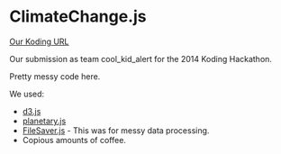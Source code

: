 ClimateChange.js
================

[Our Koding URL](http://uckk8074e3f8.cakesofwrath.koding.io/ClimateChange.js/index.html)

Our submission as team cool_kid_alert for the 2014 Koding Hackathon.

Pretty messy code here. 

We used:
* [d3.js](http://d3js.org/)
* [planetary.js](http://planetaryjs.com/)
* [FileSaver.js](http://eligrey.com/blog/post/saving-generated-files-on-the-client-side/) - This was for messy data processing.
* Copious amounts of coffee.
